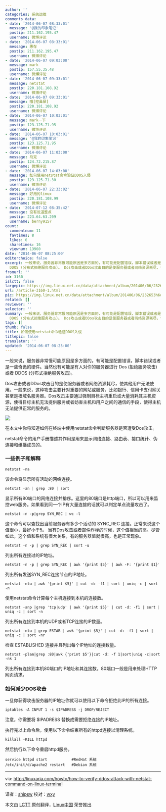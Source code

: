 ```yaml
---
author: ''
categories: 系统运维
comments_data:
- date: '2014-06-07 08:33:01'
  message: '@我的印象笔记'
  postip: 211.162.195.47
  username: 微博评论
- date: '2014-06-07 08:33:01'
  message: 惠存
  postip: 211.162.195.47
  username: 微博评论
- date: '2014-06-07 09:03:00'
  message: mark
  postip: 157.55.35.48
  username: 微博评论
- date: '2014-06-07 09:33:01'
  message: netstat
  postip: 220.181.108.92
  username: 微博评论
- date: '2014-06-07 09:33:01'
  message: 哦[挖鼻屎]
  postip: 220.181.108.92
  username: 微博评论
- date: '2014-06-07 10:03:01'
  message: mark一下
  postip: 123.125.71.95
  username: 微博评论
- date: '2014-06-07 10:03:01'
  message: '@我的印象笔记'
  postip: 123.125.71.95
  username: 微博评论
- date: '2014-06-07 11:03:00'
  message: 马克
  postip: 124.72.215.87
  username: 微博评论
- date: '2014-06-07 14:03:00'
  message: 如何使用netstat命令验证DDOS入侵
  postip: 123.125.71.30
  username: 微博评论
- date: '2014-06-07 22:33:02'
  message: 好用的linux
  postip: 220.181.108.99
  username: 微博评论
- date: '2014-07-12 08:35:42'
  message: 没有说道整点
  postip: 223.64.63.209
  username: berny9157
count:
  commentnum: 11
  favtimes: 8
  likes: 0
  sharetimes: 16
  viewnum: 13960
date: '2014-06-07 08:25:00'
editorchoice: false
excerpt: 一般来说，服务器非常慢可能原因是多方面的，有可能是配置错误，脚本错误或者是一些奇诡的硬件。当然也有可能是有人对你的服务器进行 Dos (拒绝服务攻击)或者
  DDOS (分布式拒绝服务攻击)。 Dos攻击或者DDos攻击目的是使服务器或者网络资源耗尽，使其他用户无法使用。一般来说，这种攻击主要针对重要的网站或服务，比如银行、信用卡支付网关甚至是根域名服务器。Dos攻击主要通过强制目标主机重启或大量消耗其主机资源，使得目标主机无法提供服务或者妨害主机和用户之间的通信的手段，使得主机无法提供正常的服务的。  在本文中你将知道如何
fromurl: ''
id: 3160
islctt: false
largepic: https://img.linux.net.cn/data/attachment/album/201406/06/232653h6oiat39at5lfotb.png
url: /article-3160-1.html
pic: https://img.linux.net.cn/data/attachment/album/201406/06/232653h6oiat39at5lfotb.png.thumb.jpg
related: []
reviewer: ''
selector: ''
summary: 一般来说，服务器非常慢可能原因是多方面的，有可能是配置错误，脚本错误或者是一些奇诡的硬件。当然也有可能是有人对你的服务器进行 Dos (拒绝服务攻击)或者
  DDOS (分布式拒绝服务攻击)。 Dos攻击或者DDos攻击目的是使服务器或者网络资源耗尽，使其他用户无法使用。一般来说，这种攻击主要针对重要的网站或服务，比如银行、信用卡支付网关甚至是根域名服务器。Dos攻击主要通过强制目标主机重启或大量消耗其主机资源，使得目标主机无法提供服务或者妨害主机和用户之间的通信的手段，使得主机无法提供正常的服务的。  在本文中你将知道如何
tags: []
thumb: false
title: 如何使用netstat命令验证DDOS入侵
titlepic: false
translator: ''
updated: '2014-06-07 08:25:00'
---
```


一般来说，服务器非常慢可能原因是多方面的，有可能是配置错误，脚本错误或者是一些奇诡的硬件。当然也有可能是有人对你的服务器进行 Dos (拒绝服务攻击)或者 DDOS (分布式拒绝服务攻击)。


Dos攻击或者DDos攻击目的是使服务器或者网络资源耗尽，使其他用户无法使用。一般来说，这种攻击主要针对重要的网站或服务，比如银行、信用卡支付网关甚至是根域名服务器。Dos攻击主要通过强制目标主机重启或大量消耗其主机资源，使得目标主机无法提供服务或者妨害主机和用户之间的通信的手段，使得主机无法提供正常的服务的。


![](/data/attachment/album/201406/06/232653h6oiat39at5lfotb.png)


在本文中你将知道如何在终端中使用netstat命令判断服务器是否遭受Dos攻击。


netstat命令的用户手册描述其作用是用来显示网络连接、路由表、接口统计、伪连接和组播成员的。


### 一些例子和解释



```
netstat -na

```

该命令将显示所有活动的网络连接。



```
netstat -an | grep :80 | sort

```

显示所有80端口的网络连接并排序。这里的80端口是http端口，所以可以用来监控web服务。如果看到同一个IP有大量连接的话就可以判定单点流量攻击了。



```
netstat -n -p|grep SYN_REC | wc -l

```

这个命令可以查找出当前服务器有多少个活动的 SYNC\_REC 连接。正常来说这个值很小，最好小于5。 当有Dos攻击或者邮件炸弹的时候，这个值相当的高。尽管如此，这个值和系统有很大关系，有的服务器值就很高，也是正常现象。



```
netstat -n -p | grep SYN_REC | sort -u

```

列出所有连接过的IP地址。



```
netstat -n -p | grep SYN_REC | awk '{print $5}' | awk -F: '{print $1}'

```

列出所有发送SYN\_REC连接节点的IP地址。



```
netstat -ntu | awk '{print $5}' | cut -d: -f1 | sort | uniq -c | sort -n

```

使用netstat命令计算每个主机连接到本机的连接数。



```
netstat -anp |grep 'tcp|udp' | awk '{print $5}' | cut -d: -f1 | sort | uniq -c | sort -n

```

列出所有连接到本机的UDP或者TCP连接的IP数量。



```
netstat -ntu | grep ESTAB | awk '{print $5}' | cut -d: -f1 | sort | uniq -c | sort -nr

```

检查 ESTABLISHED 连接并且列出每个IP地址的连接数量。



```
netstat -plan|grep :80|awk {'print $5'}|cut -d: -f 1|sort|uniq -c|sort -nk 1

```

列出所有连接到本机80端口的IP地址和其连接数。80端口一般是用来处理HTTP网页请求。


### 如何减少DOS攻击


一旦你获得攻击服务器的IP地址你就可以使用以下命令拒绝此IP的所有连接。



```
iptables -A INPUT 1 -s $IPADRESS -j DROP/REJECT

```

注意，你需要将 $IPADRESS 替换成需要拒绝连接的IP地址。


执行完以上命令后，使用以下命令结束所有的httpd连接以清理系统。



```
killall -KILL httpd

```

然后执行以下命令重启httpd服务。



```
service httpd start           #RedHat 系统 
/etc/init/d/apache2 restart   #Debian 系统

```



---


via: <http://linuxaria.com/howto/how-to-verify-ddos-attack-with-netstat-command-on-linux-terminal>


译者：[shipsw](https://github.com/shipsw) 校对：[wxy](https://github.com/wxy)


本文由 [LCTT](https://github.com/LCTT/TranslateProject) 原创翻译，[Linux中国](http://linux.cn/) 荣誉推出